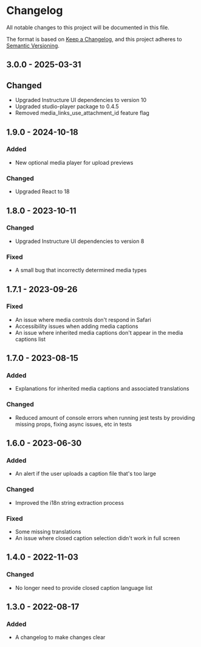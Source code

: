 # Changelog
All notable changes to this project will be documented in this file.

The format is based on [Keep a Changelog](https://keepachangelog.com/en/1.0.0/),
and this project adheres to [Semantic Versioning](https://semver.org/spec/v2.0.0.html).

## 3.0.0 - 2025-03-31

## Changed
- Upgraded Instructure UI dependencies to version 10
- Upgraded studio-player package to 0.4.5
- Removed media_links_use_attachment_id feature flag

## 1.9.0 - 2024-10-18

### Added
- New optional media player for upload previews

### Changed
- Upgraded React to 18

## 1.8.0 - 2023-10-11

### Changed
- Upgraded Instructure UI dependencies to version 8

### Fixed
- A small bug that incorrectly determined media types

## 1.7.1 - 2023-09-26

### Fixed
- An issue where media controls don't respond in Safari
- Accessibility issues when adding media captions
- An issue where inherited media captions don't appear in the media captions list

## 1.7.0 - 2023-08-15

### Added
- Explanations for inherited media captions and associated translations

### Changed
- Reduced amount of console errors when running jest tests by providing missing props, fixing async issues, etc in tests

## 1.6.0 - 2023-06-30

### Added
- An alert if the user uploads a caption file that's too large

### Changed
- Improved the i18n string extraction process

### Fixed
- Some missing translations
- An issue where closed caption selection didn't work in full screen

## 1.4.0 - 2022-11-03

### Changed
- No longer need to provide closed caption language list

## 1.3.0 - 2022-08-17

### Added
- A changelog to make changes clear
